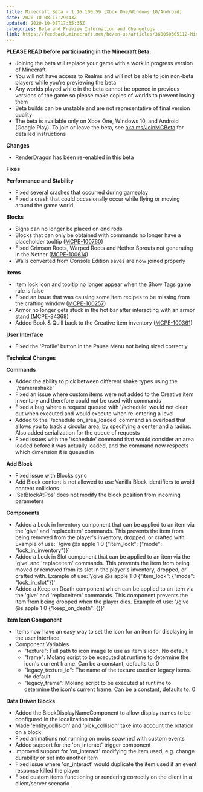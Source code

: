 ```yaml
---
title: Minecraft Beta - 1.16.100.59 (Xbox One/Windows 10/Android)
date: 2020-10-08T17:29:43Z
updated: 2020-10-08T17:35:35Z
categories: Beta and Preview Information and Changelogs
link: https://feedback.minecraft.net/hc/en-us/articles/360050305112-Minecraft-Beta-1-16-100-59-Xbox-One-Windows-10-Android
---
```


**PLEASE READ before participating in the Minecraft Beta:**

- Joining the beta will replace your game with a work in progress version of Minecraft
- You will not have access to Realms and will not be able to join non-beta players while you're previewing the beta
- Any worlds played while in the beta cannot be opened in previous versions of the game so please make copies of worlds to prevent losing them
- Beta builds can be unstable and are not representative of final version quality
- The beta is available only on Xbox One, Windows 10, and Android (Google Play). To join or leave the beta, see [aka.ms/JoinMCBeta](https://aka.ms/JoinMCBeta) for detailed instructions  
    

**Changes**

- RenderDragon has been re-enabled in this beta  
    

**Fixes**

**Performance and Stability**

- Fixed several crashes that occurred during gameplay
- Fixed a crash that could occasionally occur while flying or moving around the game world

**Blocks**

- Signs can no longer be placed on end rods
- Blocks that can only be obtained with commands no longer have a placeholder tooltip ([MCPE-100760](https://bugs.mojang.com/browse/MCPE-100760))
- Fixed Crimson Roots, Warped Roots and Nether Sprouts not generating in the Nether ([MCPE-100614](https://bugs.mojang.com/browse/MCPE-100614))
- Walls converted from Console Edition saves are now joined properly

**Items**

- Item lock icon and tooltip no longer appear when the Show Tags game rule is false
- Fixed an issue that was causing some item recipes to be missing from the crafting window ([MCPE-100257](https://bugs.mojang.com/browse/MCPE-100257))
- Armor no longer gets stuck in the hot bar after interacting with an armor stand ([MCPE-84368](https://bugs.mojang.com/browse/MCPE-84368))
- Added Book & Quill back to the Creative item inventory ([MCPE-100361](https://bugs.mojang.com/browse/MCPE-100361))

**User Interface**

- Fixed the 'Profile' button in the Pause Menu not being sized correctly  
    

**Technical Changes**

**Commands**

- Added the ability to pick between different shake types using the '/camerashake'
- Fixed an issue where custom items were not added to the Creative item inventory and therefore could not be used with commands
- Fixed a bug where a request queued with '/schedule' would not clear out when executed and would execute when re-entering a level
- Added to the '/schedule on_area_loaded' command an overload that allows you to track a circular area, by specifying a center and a radius. Also added serialization for the queue of requests
- Fixed issues with the '/schedule' command that would consider an area loaded before it was actually loaded, and the command now respects which dimension it is queued in

**Add Block**

- Fixed issue with Blocks sync
- Add Block content is not allowed to use Vanilla Block identifiers to avoid content collisions
- 'SetBlockAtPos' does not modify the block position from incoming parameters

**Components**

- Added a Lock in Inventory component that can be applied to an item via the 'give' and 'replaceitem' commands. This prevents the item from being removed from the player's inventory, dropped, or crafted with. Example of use: \`/give @s apple 1 0 {"item_lock": {"mode": "lock_in_inventory"}}\`
- Added a Lock in Slot component that can be applied to an item via the 'give' and 'replaceitem' commands. This prevents the item from being moved or removed from its slot in the player's inventory, dropped, or crafted with. Example of use: '/give @s apple 1 0 {"item_lock": {"mode": "lock_in_slot"}}'
- Added a Keep on Death component which can be applied to an item via the 'give' and 'replaceitem' commands. This component prevents the item from being dropped when the player dies. Example of use: '/give @s apple 1 0 {"keep_on_death": {}}'

**Item Icon Component**

- Items now have an easy way to set the icon for an item for displaying in the user interface
- Component Variables
  - "texture": Full path to icon image to use as item's icon. No default
  - "frame": Molang script to be executed at runtime to determine the icon's current frame. Can be a constant, defaults to: 0
  - "legacy_texture_id": The name of the texture used on legacy items. No default
  - "legacy_frame": Molang script to be executed at runtime to determine the icon's current frame. Can be a constant, defaults to: 0

**Data Driven Blocks**

- Added the BlockDisplayNameComponent to allow display names to be configured in the localization table
- Made 'entity_collision' and 'pick_collision' take into account the rotation on a block
- Fixed animations not running on mobs spawned with custom events
- Added support for the 'on_interact' trigger component
- Improved support for 'on_interact' modifying the item used, e.g. change durability or set into another item
- Fixed issue where 'on_interact' would duplicate the item used if an event response killed the player
- Fixed custom items functioning or rendering correctly on the client in a client/server scenario
